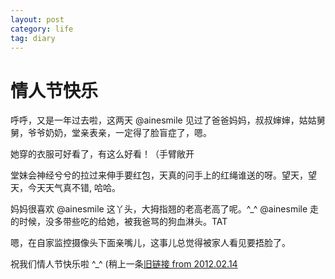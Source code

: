 ```yaml
---
layout: post
category: life
tag: diary
---
```


情人节快乐
===

呼呼，又是一年过去啦，这两天 @ainesmile 见过了爸爸妈妈，叔叔婶婶，姑姑舅舅，爷爷奶奶，堂亲表亲，一定得了脸盲症了，嗯。

她穿的衣服可好看了，有这么好看！（手臂敞开

堂妹会神经兮兮的拉过来伸手要红包，天真的问手上的红绳谁送的呀。望天，望天，今天天气真不错, 哈哈。

妈妈很喜欢 @ainesmile 这丫头，大拇指翘的老高老高了呢。^_^
@ainesmile 走的时候，没多带些吃的给她，被我爸骂的狗血淋头。TAT

嗯，在自家监控摄像头下面亲嘴儿，这事儿总觉得被家人看见要捂脸了。

祝我们情人节快乐啦 ^_^ (稍上一条[旧链接 from 2012.02.14](https://plus.google.com/110649574288768799775/posts/JDScsCE4CYQ)
